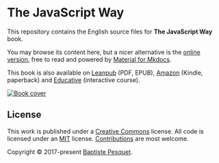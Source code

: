 # The JavaScript Way

This repository contains the English source files for **The JavaScript Way** book.

You may browse its content here, but a nicer alternative is the [online version](https://thejsway.github.io/thejsway), free to read and powered by [Material for Mkdocs](https://squidfunk.github.io/mkdocs-material/).

This book is also available on [Leanpub](https://leanpub.com/thejsway) (PDF, EPUB), [Amazon](https://www.amazon.com/dp/2956444611?ref_=pe_3052080_397514860) (Kindle, paperback) and [Educative](https://www.educative.io/courses/the-complete-javascript-course-build-a-real-world-app-from-scratch) (interactive course).

[![Book cover](cover.jpg)](https://www.amazon.com/dp/2956444611?ref_=pe_3052080_397514860)

## License

This work is published under a [Creative Commons](LICENSE) license. All code is licensed under an [MIT](CODE_LICENSE) license. [Contributions](CONTRIBUTING.md) are most welcome.

Copyright © 2017-present [Baptiste Pesquet](https://bpesquet.fr).
